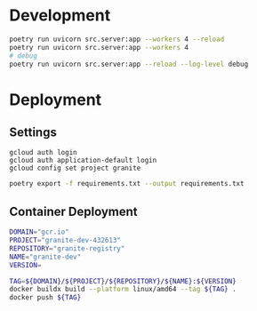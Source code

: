 # Development

```bash
poetry run uvicorn src.server:app --workers 4 --reload
poetry run uvicorn src.server:app --workers 4
# debug
poetry run uvicorn src.server:app --reload --log-level debug
```

# Deployment
## Settings
```
gcloud auth login
gcloud auth application-default login
gcloud config set project granite
```

```sh
poetry export -f requirements.txt --output requirements.txt
```

## Container Deployment
```sh
DOMAIN="gcr.io"
PROJECT="granite-dev-432613"
REPOSITORY="granite-registry"
NAME="granite-dev"
VERSION=

TAG=${DOMAIN}/${PROJECT}/${REPOSITORY}/${NAME}:${VERSION}
docker buildx build --platform linux/amd64 --tag ${TAG} .
docker push ${TAG}
```
